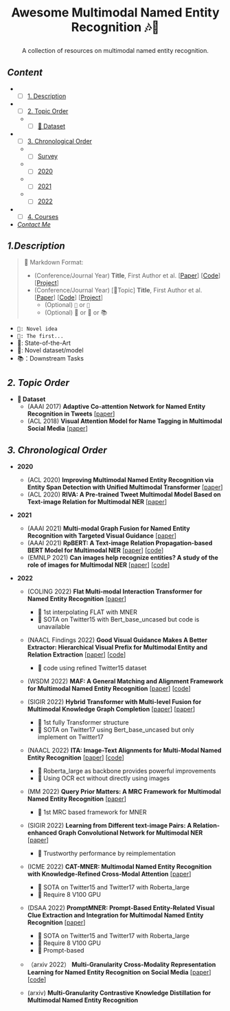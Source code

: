 # <p align=center> Awesome Multimodal Named Entity Recognition 🎶📜</p>

<div align=center>

A collection of resources on multimodal named entity recognition.
 
</div>

## <span id="head-content"> *Content* </span>
* - [ ] [1. Description](#head1)
* - [ ] [2. Topic Order](#head2)
  * - [ ] [👑 Dataset](#head-dataset)
* - [ ] [3. Chronological Order](#head3)
  * - [ ] [Survey](#head-Survey)
  * - [ ] [2020](#head-2020)
  * - [ ] [2021](#head-2021)
  * - [ ] [2022](#head-2022)

* - [ ] [4. Courses](#head4)

* [*Contact Me*](#head5)

## <span id="head1"> *1.Description* </span>

>🐌 Markdown Format:
>
> * (Conference/Journal Year) **Title**, First Author et al. [[Paper](URL)] [[Code](URL)] [[Project](URL)] <br/>
> * (Conference/Journal Year) [💬Topic] **Title**, First Author et al. [[Paper](URL)] [[Code](URL)] [[Project](URL)]
>     * (Optional) ```🌱``` or ```📌 ```
>     * (Optional) 🚀 or 👑 or 📚

* ```🌱: Novel idea```
* ```📌: The first...```
* 🚀: State-of-the-Art
* 👑: Novel dataset/model
* 📚：Downstream Tasks 

## <span id="head2"> *2. Topic Order* </span>
* <span id="head-dataset"> **👑 Dataset**  </span>
    * (AAAI 2017) **Adaptive Co-attention Network for Named Entity Recognition in Tweets** [[paper](https://ojs.aaai.org/index.php/AAAI/article/view/11962)]
    * (ACL 2018) **Visual Attention Model for Name Tagging in Multimodal Social Media** [[paper](https://aclanthology.org/P18-1185.pdf)]

## <span id="head3"> *3. Chronological Order* </span>
* <span id="head-2020"> **2020**  </span>
    * (ACL 2020) **Improving Multimodal Named Entity Recognition via Entity Span Detection with Unified Multimodal Transformer** [[paper](https://aclanthology.org/2020.acl-main.306.pdf)]
    * (ACL 2020) **RIVA: A Pre-trained Tweet Multimodal Model Based on Text-image Relation for Multimodal NER** [[paper](https://aclanthology.org/2020.coling-main.168/)]

* <span id="head-2021"> **2021**  </span>

    * (AAAI 2021) **Multi-modal Graph Fusion for Named Entity Recognition with Targeted Visual Guidance** [[paper](https://ojs.aaai.org/index.php/AAAI/article/view/17687)]
    * (AAAI 2021) **RpBERT: A Text-image Relation Propagation-based BERT Model for Multimodal NER** [[paper](https://arxiv.org/abs/2102.02967)]  [[code](https://github.com/Multimodal-NER/RpBERT)]
    * (EMNLP 2021) **Can images help recognize entities? A study of the role of images for Multimodal NER** [[paper](https://arxiv.org/abs/2010.12712)] [[code](https://github.com/RiTUAL-UH/multimodal_NER)]

* <span id="head-2022"> **2022**  </span>

    * (COLING 2022) **Flat Multi-modal Interaction Transformer for Named Entity Recognition** [[paper](https://arxiv.org/abs/2208.11039)]
        * 📌 1st interpolating FLAT with MNER
        * 🚀  SOTA on Twitter15 with Bert_base_uncased but code is unavailable
    * (NAACL Findings 2022) **Good Visual Guidance Makes A Better Extractor: Hierarchical Visual Prefix for Multimodal Entity and Relation Extraction** [[paper](https://aclanthology.org/2022.findings-naacl.121/)] [[code](https://github.com/zjunlp/HVPNeT)]
        * 📌 code using refined Twitter15 dataset
    * (WSDM 2022) **MAF: A General Matching and Alignment Framework for Multimodal Named Entity Recognition** [[paper](https://arxiv.org/abs/2010.05379)] [[code](https://github.com/xubodhu/MAF)]
    * (SIGIR 2022) **Hybrid Transformer with Multi-level Fusion for Multimodal Knowledge Graph Completion** [[paper](https://arxiv.org/abs/2205.02357)] [[paper](https://github.com/zjunlp/MKGformer)]
        * 📌 1st fully Transformer structure
        * 🚀 SOTA on Twitter17 using Bert_base_uncased but only implement on Twitter17 
    * (NAACL 2022) **ITA: Image-Text Alignments for Multi-Modal Named Entity Recognition** [[paper](https://arxiv.org/abs/2112.06482)] [[code](https://github.com/Alibaba-NLP/KB-NER)]
        * 📌  Roberta_large as backbone provides powerful improvements
        * 🌱  Using OCR ect without directly using images
    * (MM 2022) **Query Prior Matters: A MRC Framework for Multimodal Named Entity Recognition** [[paper](https://dl.acm.org/doi/abs/10.1145/3503161.3548427)]
        * 🌱  1st MRC based framework for MNER
    * (SIGIR 2022) **Learning from Different text-image Pairs: A Relation-enhanced Graph Convolutional Network for Multimodal NER** [[paper](https://dl.acm.org/doi/abs/10.1145/3503161.3548228)]
        * 📌 Trustworthy performance by reimplementation
    * (ICME 2022) **CAT-MNER: Multimodal Named Entity Recognition with Knowledge-Refined Cross-Modal Attention** [[paper](https://ieeexplore.ieee.org/document/9859972)]
        * 🚀  SOTA on Twitter15 and Twitter17 with Roberta_large
        * 📌  Require 8 V100 GPU
    * (DSAA 2022) **PromptMNER: Prompt-Based Entity-Related Visual Clue Extraction and Integration for Multimodal Named Entity Recognition** [[paper](https://link.springer.com/chapter/10.1007/978-3-031-00129-1_24)]
        * 🚀  SOTA on Twitter15 and Twitter17 with Roberta_large
        * 📌  Require 8 V100 GPU
        * 🌱 Prompt-based
        
    * （arxiv 2022） **Multi-Granularity Cross-Modality Representation Learning for Named Entity Recognition on Social Media** [[paper](https://arxiv.org/abs/2210.14163)] [[code](https://github.com/LiuPeiP-CS/IIE4MNER)]
    * (arxiv) **Multi-Granularity Contrastive Knowledge Distillation for Multimodal Named Entity Recognition**

  
